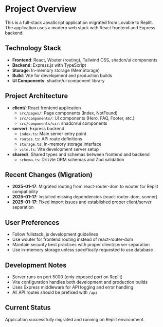 # Project Overview
This is a full-stack JavaScript application migrated from Lovable to Replit. The application uses a modern web stack with React frontend and Express backend.

## Technology Stack
- **Frontend**: React, Wouter (routing), Tailwind CSS, shadcn/ui components
- **Backend**: Express.js with TypeScript
- **Storage**: In-memory storage (MemStorage)
- **Build**: Vite for development and production builds
- **UI Components**: shadcn/ui component library

## Project Architecture
- **client/**: React frontend application
  - `src/pages/`: Page components (Index, NotFound)
  - `src/components/`: UI components (Hero, FAQ, Footer, etc.)
  - `src/components/ui/`: shadcn/ui components
- **server/**: Express backend
  - `index.ts`: Main server entry point
  - `routes.ts`: API route definitions
  - `storage.ts`: In-memory storage interface
  - `vite.ts`: Vite development server setup
- **shared/**: Shared types and schemas between frontend and backend
  - `schema.ts`: Drizzle ORM schemas and Zod validation

## Recent Changes (Migration)
- **2025-01-17**: Migrated routing from react-router-dom to wouter for Replit compatibility
- **2025-01-17**: Installed missing dependencies (react-router-dom, sonner)
- **2025-01-17**: Fixed import issues and established proper client/server separation

## User Preferences
- Follow fullstack_js development guidelines
- Use wouter for frontend routing instead of react-router-dom
- Maintain security best practices with proper client/server separation
- Use in-memory storage unless specifically requested to use database

## Development Notes
- Server runs on port 5000 (only exposed port on Replit)
- Vite configuration handles both development and production builds
- Uses Express middleware for API logging and error handling
- All API routes should be prefixed with `/api`

## Current Status
Application successfully migrated and running on Replit environment.